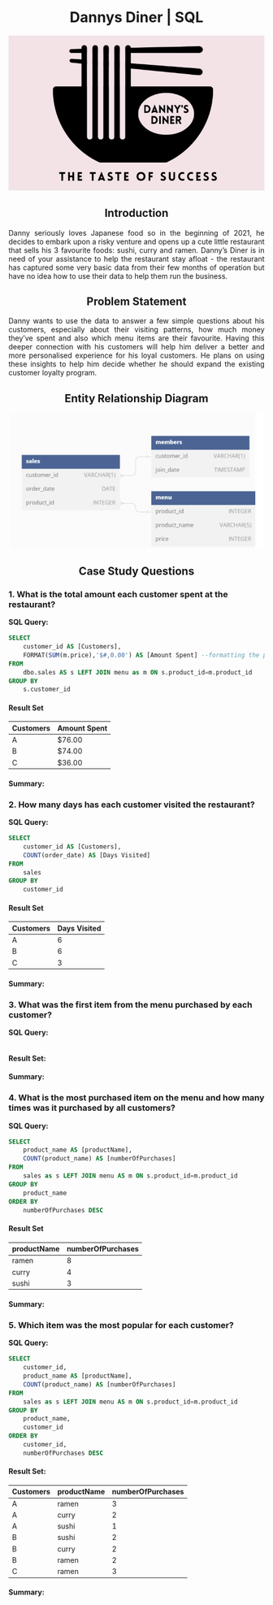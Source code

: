 <h1 align="center">Dannys Diner | SQL</h1>

<p align="center">
<img  src="https://github.com/TendaiPhikiso/Dannys-Diner-SQL/blob/main/images/img.png">
</p>

<h2 align="center">Introduction</h2>
<p align="justify">
Danny seriously loves Japanese food so in the beginning of 2021, he decides to embark upon a risky venture and opens up a cute little restaurant that sells his 3 favourite foods: sushi, curry and ramen.
Danny’s Diner is in need of your assistance to help the restaurant stay afloat - the restaurant has captured some very basic data from their few months of operation but have no idea how to use their data to help them run the business.
</P>

<h2 align="center">Problem Statement</h2>
<p align="justify">
Danny wants to use the data to answer a few simple questions about his customers, especially about their visiting patterns, how much money they’ve spent and also which menu items are their favourite. Having this deeper connection with his customers will help him deliver a better and more personalised experience for his loyal customers. He plans on using these insights to help him decide whether he should expand the existing customer loyalty program.
</P>

<h2 align="center">Entity Relationship Diagram</h2>
<p align="center">
<img width=500 src="https://github.com/TendaiPhikiso/Dannys-Diner-SQL/blob/main/images/ERD-Diagram.png">
</p>

<h2 align="center">Case Study Questions</h2>

### 1. What is the total amount each customer spent at the restaurant?

**SQL Query:**

```sql
SELECT
	customer_id AS [Customers],
	FORMAT(SUM(m.price),'$#,0.00') AS [Amount Spent] --formatting the price column to represent numeric values as a currency, including a $ sign.
FROM
	dbo.sales AS s LEFT JOIN menu as m ON s.product_id=m.product_id
GROUP BY
	s.customer_id
```
#### Result Set

| Customers | Amount Spent |
|-----------|--------------|
| A         | $76.00       |
| B         | $74.00       |
| C         | $36.00       |

#### Summary: 

### 2. How many days has each customer visited the restaurant?

**SQL Query:**

```sql
SELECT
	customer_id AS [Customers],
	COUNT(order_date) AS [Days Visited]
FROM
	sales
GROUP BY
	customer_id
```
#### Result Set

| Customers | Days Visited |
|-----------|--------------|
| A         | 6            |
| B         | 6            |
| C         | 3            |

#### Summary: 

### 3. What was the first item from the menu purchased by each customer?

**SQL Query:**

```sql

```
#### Result Set:


#### Summary: 

### 4. What is the most purchased item on the menu and how many times was it purchased by all customers?

**SQL Query:**

```sql
SELECT
	product_name AS [productName],
	COUNT(product_name) AS [numberOfPurchases]
FROM
	sales as s LEFT JOIN menu AS m ON s.product_id=m.product_id
GROUP BY
	product_name
ORDER BY
	numberOfPurchases DESC
```
#### Result Set

| productName | numberOfPurchases |
|-------------|---------------------|
| ramen       | 8                   |
| curry       | 4                   |
| sushi       | 3                   |


#### Summary: 

###  5. Which item was the most popular for each customer?

**SQL Query:**

```sql
SELECT
	customer_id,
	product_name AS [productName],
	COUNT(product_name) AS [numberOfPurchases]
FROM
	sales as s LEFT JOIN menu AS m ON s.product_id=m.product_id
GROUP BY
	product_name,
	customer_id
ORDER BY
	customer_id,
	numberOfPurchases DESC

```
#### Result Set:
| Customers | productName | numberOfPurchases |
|-----------|-------------|-------------------|
| A         | ramen       | 3                 |
| A         | curry       | 2                 |
| A         | sushi       | 1                 |
| B         | sushi       | 2                 |
| B         | curry       | 2                 |
| B         | ramen       | 2                 |
| C         | ramen       | 3                 |


#### Summary: 


